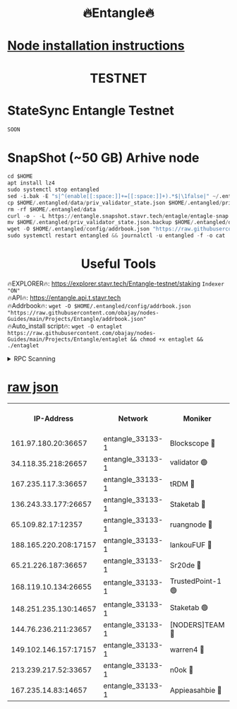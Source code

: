 <h1 align="center"> 🔥Entangle🔥</h1>

[Node installation instructions](https://github.com/obajay/nodes-Guides/tree/main/Projects/Entangle)
=

<h1 align="center"> TESTNET</h1>

# StateSync Entangle Testnet
```python
SOON
```
# SnapShot (~50 GB) Arhive node
```python
cd $HOME
apt install lz4
sudo systemctl stop entangled
sed -i.bak -E "s|^(enable[[:space:]]+=[[:space:]]+).*$|\1false|" ~/.entangled/config/config.toml
cp $HOME/.entangled/data/priv_validator_state.json $HOME/.entangled/priv_validator_state.json.backup
rm -rf $HOME/.entangled/data
curl -o - -L https://entangle.snapshot.stavr.tech/entagle/entagle-snap.tar.lz4 | lz4 -c -d - | tar -x -C $HOME/.entangled --strip-components 2
mv $HOME/.entangled/priv_validator_state.json.backup $HOME/.entangled/data/priv_validator_state.json
wget -O $HOME/.entangled/config/addrbook.json "https://raw.githubusercontent.com/obajay/nodes-Guides/main/Projects/Entangle/addrbook.json"
sudo systemctl restart entangled && journalctl -u entangled -f -o cat
```
 <h1 align="center"> Useful Tools</h1>
 
🔥EXPLORER🔥: https://explorer.stavr.tech/Entangle-testnet/staking        `Indexer "ON"` \
🔥API🔥:      https://entangle.api.t.stavr.tech \
🔥Addrbook🔥: ```wget -O $HOME/.entangled/config/addrbook.json "https://raw.githubusercontent.com/obajay/nodes-Guides/main/Projects/Entangle/addrbook.json"``` \
🔥Auto_install script🔥:  `wget -O entaglet https://raw.githubusercontent.com/obajay/nodes-Guides/main/Projects/Entangle/entaglet && chmod +x entaglet && ./entaglet`


<details>
<summary>RPC Scanning</summary>

<h2 align="center"> We scan nodes in real time every 4 hours. And we provide the final result of RPC endpoints.
We cannot influence the operation of these nodes in any way. </h2>


```python
If Voting Power is higher than 0 --> then the Node is a validator of the network and may be subject to attack and be a potential threat to the chain.
```
```python
We marked such validators with a red symbol
```

</details>

[raw json](https://rpc-check.entangt.stavr.tech/entangt/rpc-entangt-result.json)
=


<table><tr><th>IP-Address</th><th>Network</th><th>Moniker</th><th>Latest Block Height</th><th>Earliest Block Height</th><th>Catching Up</th><th>Tx Index</th><th>Voting Power</th><th>Scan Time</th></tr><tr><td>161.97.180.20:36657</td><td>entangle_33133-1</td><td>Blockscope 🔴</td><td>2459217</td><td>1</td><td>False</td><td>off</td><td>308863513135374</td><td>2024-03-03T06:50:04.037853435UTC</td></tr><tr><td>34.118.35.218:26657</td><td>entangle_33133-1</td><td>validator 🟢</td><td>2459220</td><td>1</td><td>False</td><td>on</td><td>0</td><td>2024-03-03T06:50:26.782991248UTC</td></tr><tr><td>167.235.117.3:36657</td><td>entangle_33133-1</td><td>tRDM 🔴</td><td>2459220</td><td>1</td><td>False</td><td>on</td><td>212661171147074</td><td>2024-03-03T06:50:27.083152281UTC</td></tr><tr><td>136.243.33.177:26657</td><td>entangle_33133-1</td><td>Staketab 🔴</td><td>2459218</td><td>660001</td><td>False</td><td>on</td><td>179201273168726</td><td>2024-03-03T06:50:15.729925057UTC</td></tr><tr><td>65.109.82.17:12357</td><td>entangle_33133-1</td><td>ruangnode 🔴</td><td>2459217</td><td>1312001</td><td>False</td><td>off</td><td>551992754298359</td><td>2024-03-03T06:50:04.407073695UTC</td></tr><tr><td>188.165.220.208:17157</td><td>entangle_33133-1</td><td>lankouFUF 🔴</td><td>2459217</td><td>1910001</td><td>False</td><td>off</td><td>329943890668753</td><td>2024-03-03T06:50:06.705692449UTC</td></tr><tr><td>65.21.226.187:36657</td><td>entangle_33133-1</td><td>Sr20de 🔴</td><td>2459217</td><td>2049001</td><td>False</td><td>off</td><td>29180390903389</td><td>2024-03-03T06:50:03.744327826UTC</td></tr><tr><td>168.119.10.134:26655</td><td>entangle_33133-1</td><td>TrustedPoint-1 🟢</td><td>2459220</td><td>2268001</td><td>False</td><td>off</td><td>0</td><td>2024-03-03T06:50:27.322186599UTC</td></tr><tr><td>148.251.235.130:14657</td><td>entangle_33133-1</td><td>Staketab 🟢</td><td>2459217</td><td>2272001</td><td>False</td><td>on</td><td>0</td><td>2024-03-03T06:50:03.381241213UTC</td></tr><tr><td>144.76.236.211:23657</td><td>entangle_33133-1</td><td>[NODERS]TEAM 🔴</td><td>2459218</td><td>2304001</td><td>False</td><td>off</td><td>26809152812468265</td><td>2024-03-03T06:50:15.418921064UTC</td></tr><tr><td>149.102.146.157:17157</td><td>entangle_33133-1</td><td>warren4 🔴</td><td>2459218</td><td>2327001</td><td>False</td><td>on</td><td>501570666988168</td><td>2024-03-03T06:50:15.158690654UTC</td></tr><tr><td>213.239.217.52:33657</td><td>entangle_33133-1</td><td>n0ok 🔴</td><td>2459219</td><td>2359219</td><td>False</td><td>off</td><td>46610517067937862</td><td>2024-03-03T06:50:20.030721697UTC</td></tr><tr><td>167.235.14.83:14657</td><td>entangle_33133-1</td><td>Appieasahbie 🔴</td><td>2459220</td><td>2436001</td><td>False</td><td>on</td><td>43264975152238731</td><td>2024-03-03T06:50:26.384652677UTC</td></tr></table>
